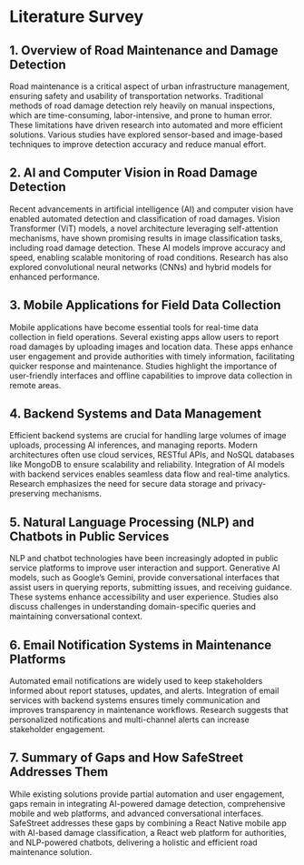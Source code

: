 # Literature Survey

## 1. Overview of Road Maintenance and Damage Detection
Road maintenance is a critical aspect of urban infrastructure management, ensuring safety and usability of transportation networks. Traditional methods of road damage detection rely heavily on manual inspections, which are time-consuming, labor-intensive, and prone to human error. These limitations have driven research into automated and more efficient solutions. Various studies have explored sensor-based and image-based techniques to improve detection accuracy and reduce manual effort.

## 2. AI and Computer Vision in Road Damage Detection
Recent advancements in artificial intelligence (AI) and computer vision have enabled automated detection and classification of road damages. Vision Transformer (ViT) models, a novel architecture leveraging self-attention mechanisms, have shown promising results in image classification tasks, including road damage detection. These AI models improve accuracy and speed, enabling scalable monitoring of road conditions. Research has also explored convolutional neural networks (CNNs) and hybrid models for enhanced performance.

## 3. Mobile Applications for Field Data Collection
Mobile applications have become essential tools for real-time data collection in field operations. Several existing apps allow users to report road damages by uploading images and location data. These apps enhance user engagement and provide authorities with timely information, facilitating quicker response and maintenance. Studies highlight the importance of user-friendly interfaces and offline capabilities to improve data collection in remote areas.

## 4. Backend Systems and Data Management
Efficient backend systems are crucial for handling large volumes of image uploads, processing AI inferences, and managing reports. Modern architectures often use cloud services, RESTful APIs, and NoSQL databases like MongoDB to ensure scalability and reliability. Integration of AI models with backend services enables seamless data flow and real-time analytics. Research emphasizes the need for secure data storage and privacy-preserving mechanisms.

## 5. Natural Language Processing (NLP) and Chatbots in Public Services
NLP and chatbot technologies have been increasingly adopted in public service platforms to improve user interaction and support. Generative AI models, such as Google’s Gemini, provide conversational interfaces that assist users in querying reports, submitting issues, and receiving guidance. These systems enhance accessibility and user experience. Studies also discuss challenges in understanding domain-specific queries and maintaining conversational context.

## 6. Email Notification Systems in Maintenance Platforms
Automated email notifications are widely used to keep stakeholders informed about report statuses, updates, and alerts. Integration of email services with backend systems ensures timely communication and improves transparency in maintenance workflows. Research suggests that personalized notifications and multi-channel alerts can increase stakeholder engagement.

## 7. Summary of Gaps and How SafeStreet Addresses Them
While existing solutions provide partial automation and user engagement, gaps remain in integrating AI-powered damage detection, comprehensive mobile and web platforms, and advanced conversational interfaces. SafeStreet addresses these gaps by combining a React Native mobile app with AI-based damage classification, a React web platform for authorities, and NLP-powered chatbots, delivering a holistic and efficient road maintenance solution.
